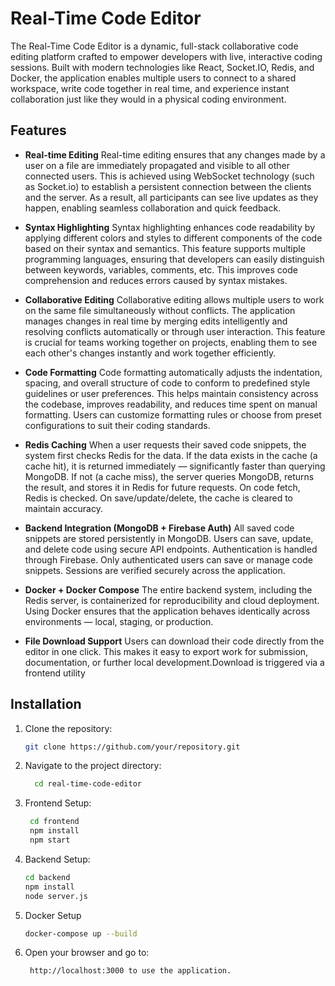 # Real-Time Code Editor
The Real-Time Code Editor is a dynamic, full-stack collaborative code editing platform crafted to empower developers with live, interactive coding sessions.
Built with modern technologies like React, Socket.IO, Redis, and Docker, the application enables multiple users to connect to a shared workspace, write code together in real time, and experience instant collaboration just like they would in a physical coding environment.

## Features
- **Real-time Editing**
Real-time editing ensures that any changes made by a user on a file are immediately propagated and visible to all other connected users. This is achieved using WebSocket technology (such as Socket.io) to establish a persistent connection between the clients and the server. As a result, all participants can see live updates as they happen, enabling seamless collaboration and quick feedback.

- **Syntax Highlighting**
Syntax highlighting enhances code readability by applying different colors and styles to different components of the code based on their syntax and semantics. This feature supports multiple programming languages, ensuring that developers can easily distinguish between keywords, variables, comments, etc. This improves code comprehension and reduces errors caused by syntax mistakes.

- **Collaborative Editing**
Collaborative editing allows multiple users to work on the same file simultaneously without conflicts. The application manages changes in real time by merging edits intelligently and resolving conflicts automatically or through user interaction. This feature is crucial for teams working together on projects, enabling them to see each other's changes instantly and work together efficiently.

- **Code Formatting**
Code formatting automatically adjusts the indentation, spacing, and overall structure of code to conform to predefined style guidelines or user preferences. This helps maintain consistency across the codebase, improves readability, and reduces time spent on manual formatting. Users can customize formatting rules or choose from preset configurations to suit their coding standards.

- **Redis Caching**
When a user requests their saved code snippets, the system first checks Redis for the data.
If the data exists in the cache (a cache hit), it is returned immediately — significantly faster than querying MongoDB.
If not (a cache miss), the server queries MongoDB, returns the result, and stores it in Redis for future requests.
On code fetch, Redis is checked.
On save/update/delete, the cache is cleared to maintain accuracy.

- **Backend Integration (MongoDB + Firebase Auth)**
  	All saved code snippets are stored persistently in MongoDB.
  	Users can save, update, and delete code using secure API endpoints.
		Authentication is handled through Firebase.
		Only authenticated users can save or manage code snippets.
		Sessions are verified securely across the application.

- **Docker + Docker Compose**
  The entire backend system, including the Redis server, is containerized for reproducibility and cloud deployment.
Using Docker ensures that the application behaves identically across environments — local, staging, or production.

- **File Download Support**
Users can download their code directly from the editor in one click.
This makes it easy to export work for submission, documentation, or further local development.Download is triggered via a frontend utility
  
## Installation
1. Clone the repository:
   ```bash
   git clone https://github.com/your/repository.git
2. Navigate to the project directory:
   ```bash
     cd real-time-code-editor
3. Frontend Setup:
   ```bash
    cd frontend
    npm install
    npm start
4. Backend Setup:
    ```bash
    cd backend
    npm install
    node server.js

5. Docker Setup
   ```bash
   docker-compose up --build
   
6. Open your browser and go to:
   ```bash
    http://localhost:3000 to use the application.   
